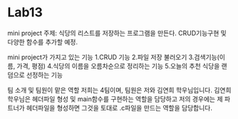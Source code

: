 # Lab13

mini project 주제: 식당의 리스트를 저장하는 프로그램을 만든다. CRUD기능구현 및 다양한 함수를 추가할 예정.

mini project가 가지고 있는 기능
1.CRUD 기능
2.파일 저장 불러오기
3.검색기능(이름, 가격, 평점)
4.식당의 이름을 오름차순으로 정리하는 기능
5.오늘의 추천 식당을 랜덤으로 선정하는 기능

팀 소개 및 팀원이 맡은 역할
저희는 4팀이며, 팀원은 저와 김연희 학우님입니다.
김연희 학우님은 헤더파일 형성 및 main함수를 구현하는 역할을 담당하고
저의 경우에는 제 파트너가 헤더파일을 형성하면 그것을 토대로 .c파일을 만드는 역할을 담당합니다.

